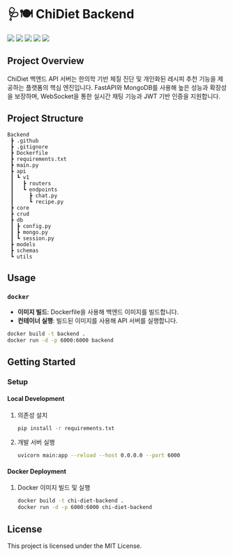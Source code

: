 # 🩺🍽️ ChiDiet Backend

<img src="https://img.shields.io/badge/Python-3776AB?style=for-the-badge&logo=python&logoColor=white"> <img src="https://img.shields.io/badge/FastAPI-009688?style=for-the-badge&logo=fastapi&logoColor=white"> <img src="https://img.shields.io/badge/Pydantic-176C9B?style=for-the-badge&logo=pydantic&logoColor=white"> <img src="https://img.shields.io/badge/MongoDB-47A248?style=for-the-badge&logo=mongodb&logoColor=white"> <img src="https://img.shields.io/badge/Docker-2496ED?style=for-the-badge&logo=docker&logoColor=white">

## Project Overview
ChiDiet 백엔드 API 서버는 한의학 기반 체질 진단 및 개인화된 레시피 추천 기능을 제공하는 플랫폼의 핵심 엔진입니다. FastAPI와 MongoDB를 사용해 높은 성능과 확장성을 보장하며, WebSocket을 통한 실시간 채팅 기능과 JWT 기반 인증을 지원합니다.

## Project Structure
```
Backend
 ┣ .github
 ┣ .gitignore
 ┣ Dockerfile
 ┣ requirements.txt
 ┣ main.py
 ┣ api
 ┃ ┗ v1
 ┃   ┣ routers
 ┃   ┗ endpoints
 ┃     ┣ chat.py
 ┃     ┗ recipe.py
 ┣ core
 ┣ crud
 ┣ db
 ┃ ┣ config.py
 ┃ ┣ mongo.py
 ┃ ┗ session.py
 ┣ models
 ┣ schemas
 ┗ utils
```

## Usage
### `docker`
- **이미지 빌드**: Dockerfile을 사용해 백엔드 이미지를 빌드합니다.
- **컨테이너 실행**: 빌드된 이미지를 사용해 API 서버를 실행합니다.

```bash
docker build -t backend .
docker run -d -p 6000:6000 backend
```

## Getting Started
### Setup
#### Local Development
1. 의존성 설치
   ```bash
   pip install -r requirements.txt
   ```
2. 개발 서버 실행
   ```bash
   uvicorn main:app --reload --host 0.0.0.0 --port 6000
   ```

#### Docker Deployment
1. Docker 이미지 빌드 및 실행
   ```bash
   docker build -t chi-diet-backend .
   docker run -d -p 6000:6000 chi-diet-backend
   ```

## License
This project is licensed under the MIT License.
